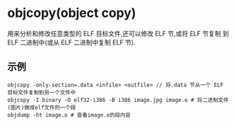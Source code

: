 # objcopy(object copy)
用来分析和修改任意类型的 ELF 目标文件,还可以修改 ELF 节,或将 ELF 节复制
到 ELF 二进制中(或从 ELF 二进制中复制 ELF 节).

## 示例
```
objcopy -only-section=.data <infile> <outfile> // 将.data 节从一个 ELF 目标文件复制到另一个文件中
objcopy -I binary -O elf32-i386 -B i386 image.jpg image.o # 将二进制文件(图片)做成elf文件的一个段
objdump -ht image.o # 查看image.o的段内容
```